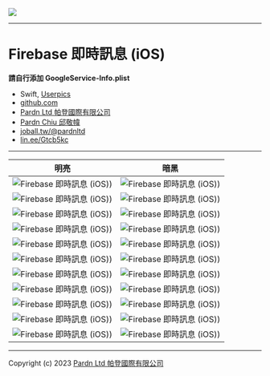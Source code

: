 ![](./image/2-1.jpg)

***

# Firebase 即時訊息 (iOS)

**請自行添加 GoogleService-Info.plist**

- Swift, [Userpics](https://userpics.craftwork.design)
- [github.com](https://github.com/pardnchiu/firebase-messager-ios)
- [Pardn Ltd 帕登國際有限公司](https://www.linkedin.com/company/pardnltd)
- [Pardn Chiu 邱敬幃](https://www.linkedin.com/in/pardnchiu)
- [joball.tw/@pardnltd](https://joball.tw/@pardnltd)
- [lin.ee/Gtcb5kc](http://lin.ee/Gtcb5kc)

***

| 明亮 | 暗黑 |
|---|---|
| ![Firebase 即時訊息 (iOS))](./image/login-light.png) | ![Firebase 即時訊息 (iOS))](./image/login-dark.png) |
| ![Firebase 即時訊息 (iOS))](./image/signup-light.png) | ![Firebase 即時訊息 (iOS))](./image/signup-dark.png) |
| ![Firebase 即時訊息 (iOS))](./image/account-light.png) | ![Firebase 即時訊息 (iOS))](./image/account-dark.png) |
| ![Firebase 即時訊息 (iOS))](./image/head-light.png) | ![Firebase 即時訊息 (iOS))](./image/head-dark.png) |
| ![Firebase 即時訊息 (iOS))](./image/qrcode-light.png) | ![Firebase 即時訊息 (iOS))](./image/qrcode-dark.png) |
| ![Firebase 即時訊息 (iOS))](./image/scanner-light.png) | ![Firebase 即時訊息 (iOS))](./image/scanner-dark.png) |
| ![Firebase 即時訊息 (iOS))](./image/user-light.png) | ![Firebase 即時訊息 (iOS))](./image/user-dark.png) |
| ![Firebase 即時訊息 (iOS))](./image/friend-light.png) | ![Firebase 即時訊息 (iOS))](./image/friend-dark.png) |
| ![Firebase 即時訊息 (iOS))](./image/chat-list-light.png) | ![Firebase 即時訊息 (iOS))](./image/chat-list-dark.png) |
| ![Firebase 即時訊息 (iOS))](./image/chat-light.png) | ![Firebase 即時訊息 (iOS))](./image/chat-dark.png) |
| ![Firebase 即時訊息 (iOS))](./image/readme-light.png) | ![Firebase 即時訊息 (iOS))](./image/readme-dark.png) |

***

Copyright (c) 2023 [Pardn Ltd 帕登國際有限公司](https://joball.tw/@pardnltd)
